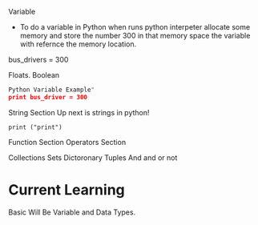 
Variable 
- To do a variable in Python when runs python interpeter allocate some memory and store the number 300 in that memory space the variable with refernce the memory location.
 
 bus_drivers = 300
 
 Floats.
 Boolean
 
```Python 
Python Variable Example"
print bus_driver = 300
```

String Section
Up next is strings in python!

```print ("print")```

Function Section
Operators Section

Collections
Sets
Dictoronary
Tuples
And and or not 

# Current Learning
Basic Will Be
Variable and Data Types.
